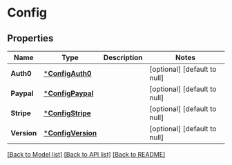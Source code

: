 # Config

## Properties
Name | Type | Description | Notes
------------ | ------------- | ------------- | -------------
**Auth0** | [***ConfigAuth0**](Config_auth0.md) |  | [optional] [default to null]
**Paypal** | [***ConfigPaypal**](Config_paypal.md) |  | [optional] [default to null]
**Stripe** | [***ConfigStripe**](Config_stripe.md) |  | [optional] [default to null]
**Version** | [***ConfigVersion**](Config_version.md) |  | [optional] [default to null]

[[Back to Model list]](../README.md#documentation-for-models) [[Back to API list]](../README.md#documentation-for-api-endpoints) [[Back to README]](../README.md)


